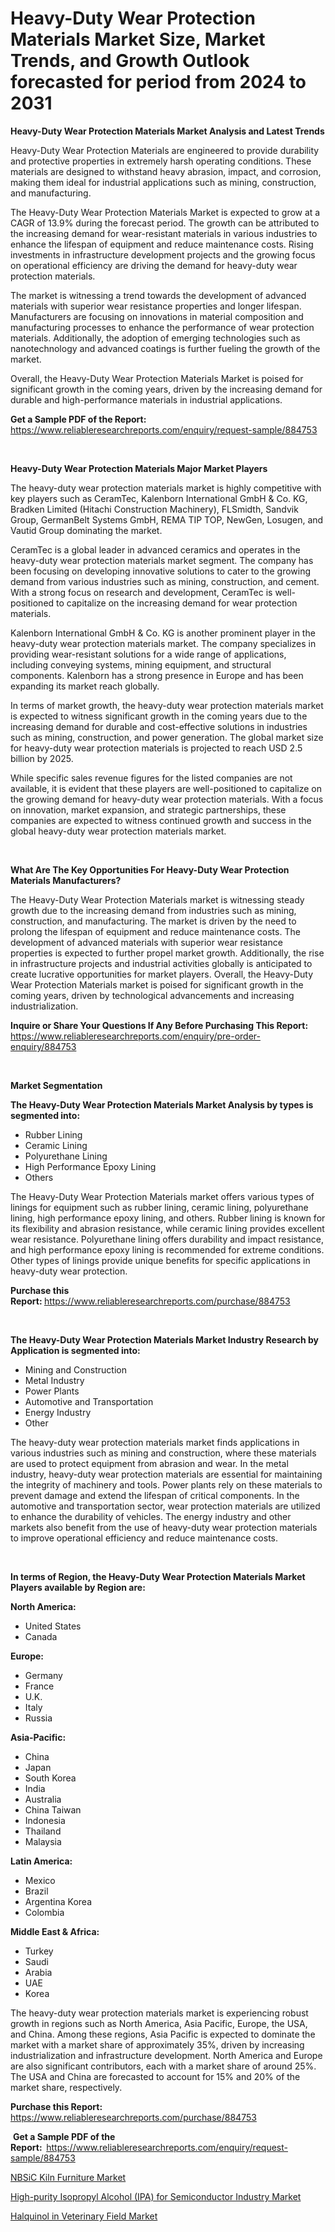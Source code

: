 <p><h1>Heavy-Duty Wear Protection Materials Market Size, Market Trends, and Growth Outlook forecasted for period from 2024 to 2031</h1></p><p><strong>Heavy-Duty Wear Protection Materials Market Analysis and Latest Trends</strong></p>
<p><p>Heavy-Duty Wear Protection Materials are engineered to provide durability and protective properties in extremely harsh operating conditions. These materials are designed to withstand heavy abrasion, impact, and corrosion, making them ideal for industrial applications such as mining, construction, and manufacturing.</p><p>The Heavy-Duty Wear Protection Materials Market is expected to grow at a CAGR of 13.9% during the forecast period. The growth can be attributed to the increasing demand for wear-resistant materials in various industries to enhance the lifespan of equipment and reduce maintenance costs. Rising investments in infrastructure development projects and the growing focus on operational efficiency are driving the demand for heavy-duty wear protection materials.</p><p>The market is witnessing a trend towards the development of advanced materials with superior wear resistance properties and longer lifespan. Manufacturers are focusing on innovations in material composition and manufacturing processes to enhance the performance of wear protection materials. Additionally, the adoption of emerging technologies such as nanotechnology and advanced coatings is further fueling the growth of the market.</p><p>Overall, the Heavy-Duty Wear Protection Materials Market is poised for significant growth in the coming years, driven by the increasing demand for durable and high-performance materials in industrial applications.</p></p>
<p><strong>Get a Sample PDF of the Report:&nbsp;</strong> <a href="https://www.reliableresearchreports.com/enquiry/request-sample/884753">https://www.reliableresearchreports.com/enquiry/request-sample/884753</a></p>
<p>&nbsp;</p>
<p><strong>Heavy-Duty Wear Protection Materials Major Market Players</strong></p>
<p><p>The heavy-duty wear protection materials market is highly competitive with key players such as CeramTec, Kalenborn International GmbH & Co. KG, Bradken Limited (Hitachi Construction Machinery), FLSmidth, Sandvik Group, GermanBelt Systems GmbH, REMA TIP TOP, NewGen, Losugen, and Vautid Group dominating the market.</p><p>CeramTec is a global leader in advanced ceramics and operates in the heavy-duty wear protection materials market segment. The company has been focusing on developing innovative solutions to cater to the growing demand from various industries such as mining, construction, and cement. With a strong focus on research and development, CeramTec is well-positioned to capitalize on the increasing demand for wear protection materials.</p><p>Kalenborn International GmbH & Co. KG is another prominent player in the heavy-duty wear protection materials market. The company specializes in providing wear-resistant solutions for a wide range of applications, including conveying systems, mining equipment, and structural components. Kalenborn has a strong presence in Europe and has been expanding its market reach globally.</p><p>In terms of market growth, the heavy-duty wear protection materials market is expected to witness significant growth in the coming years due to the increasing demand for durable and cost-effective solutions in industries such as mining, construction, and power generation. The global market size for heavy-duty wear protection materials is projected to reach USD 2.5 billion by 2025.</p><p>While specific sales revenue figures for the listed companies are not available, it is evident that these players are well-positioned to capitalize on the growing demand for heavy-duty wear protection materials. With a focus on innovation, market expansion, and strategic partnerships, these companies are expected to witness continued growth and success in the global heavy-duty wear protection materials market.</p></p>
<p>&nbsp;</p>
<p><strong>What Are The Key Opportunities For Heavy-Duty Wear Protection Materials Manufacturers?</strong></p>
<p><p>The Heavy-Duty Wear Protection Materials market is witnessing steady growth due to the increasing demand from industries such as mining, construction, and manufacturing. The market is driven by the need to prolong the lifespan of equipment and reduce maintenance costs. The development of advanced materials with superior wear resistance properties is expected to further propel market growth. Additionally, the rise in infrastructure projects and industrial activities globally is anticipated to create lucrative opportunities for market players. Overall, the Heavy-Duty Wear Protection Materials market is poised for significant growth in the coming years, driven by technological advancements and increasing industrialization.</p></p>
<p><strong>Inquire or Share Your Questions If Any Before Purchasing This Report:</strong> <a href="https://www.reliableresearchreports.com/enquiry/pre-order-enquiry/884753">https://www.reliableresearchreports.com/enquiry/pre-order-enquiry/884753</a></p>
<p>&nbsp;</p>
<p><strong>Market Segmentation</strong></p>
<p><strong>The Heavy-Duty Wear Protection Materials Market Analysis by types is segmented into:</strong></p>
<p><ul><li>Rubber Lining</li><li>Ceramic Lining</li><li>Polyurethane Lining</li><li>High Performance Epoxy Lining</li><li>Others</li></ul></p>
<p><p>The Heavy-Duty Wear Protection Materials market offers various types of linings for equipment such as rubber lining, ceramic lining, polyurethane lining, high performance epoxy lining, and others. Rubber lining is known for its flexibility and abrasion resistance, while ceramic lining provides excellent wear resistance. Polyurethane lining offers durability and impact resistance, and high performance epoxy lining is recommended for extreme conditions. Other types of linings provide unique benefits for specific applications in heavy-duty wear protection.</p></p>
<p><strong>Purchase this Report:&nbsp;</strong><a href="https://www.reliableresearchreports.com/purchase/884753">https://www.reliableresearchreports.com/purchase/884753</a></p>
<p>&nbsp;</p>
<p><strong>The Heavy-Duty Wear Protection Materials Market Industry Research by Application is segmented into:</strong></p>
<p><ul><li>Mining and Construction</li><li>Metal Industry</li><li>Power Plants</li><li>Automotive and Transportation</li><li>Energy Industry</li><li>Other</li></ul></p>
<p><p>The heavy-duty wear protection materials market finds applications in various industries such as mining and construction, where these materials are used to protect equipment from abrasion and wear. In the metal industry, heavy-duty wear protection materials are essential for maintaining the integrity of machinery and tools. Power plants rely on these materials to prevent damage and extend the lifespan of critical components. In the automotive and transportation sector, wear protection materials are utilized to enhance the durability of vehicles. The energy industry and other markets also benefit from the use of heavy-duty wear protection materials to improve operational efficiency and reduce maintenance costs.</p></p>
<p>&nbsp;</p>
<p><strong>In terms of Region, the Heavy-Duty Wear Protection Materials Market Players available by Region are:</strong></p>
<p>
    <p> <strong> North America: </strong>
        <ul>
            <li>United States</li>
            <li>Canada</li>
        </ul>
        </p> 
    <p> <strong> Europe: </strong>
        <ul>
            <li>Germany</li>
            <li>France</li>
            <li>U.K.</li>
            <li>Italy</li>
            <li>Russia</li>
        </ul>
        </p> 
    <p> <strong> Asia-Pacific: </strong>
        <ul>
            <li>China</li>
            <li>Japan</li>
            <li>South Korea</li>
            <li>India</li>
            <li>Australia</li>
            <li>China Taiwan</li>
            <li>Indonesia</li>
            <li>Thailand</li>
            <li>Malaysia</li>
        </ul>
        </p> 
    <p> <strong> Latin America: </strong>
        <ul>
            <li>Mexico</li>
            <li>Brazil</li>
            <li>Argentina Korea</li>
            <li>Colombia</li>
        </ul>
        </p> 
    <p> <strong> Middle East & Africa: </strong>
        <ul>
            <li>Turkey</li>
            <li>Saudi</li>
            <li>Arabia</li>
            <li>UAE</li>
            <li>Korea</li>
        </ul>
    </p>
    </p>
<p><p>The heavy-duty wear protection materials market is experiencing robust growth in regions such as North America, Asia Pacific, Europe, the USA, and China. Among these regions, Asia Pacific is expected to dominate the market with a market share of approximately 35%, driven by increasing industrialization and infrastructure development. North America and Europe are also significant contributors, each with a market share of around 25%. The USA and China are forecasted to account for 15% and 20% of the market share, respectively.</p></p>
<p><strong>Purchase this Report: </strong><a href="https://www.reliableresearchreports.com/purchase/884753">https://www.reliableresearchreports.com/purchase/884753</a></p>
<p>&nbsp;<strong>Get a Sample PDF of the Report:&nbsp;&nbsp;</strong><a href="https://www.reliableresearchreports.com/enquiry/request-sample/884753">https://www.reliableresearchreports.com/enquiry/request-sample/884753</a></p>
<p><strong></strong></p>
<p><p><a href="https://github.com/eeaveuhhh/Market-Research-Report-List-1/blob/main/nbsic-kiln-furniture-market.md">NBSiC Kiln Furniture Market</a></p><p><a href="https://github.com/Angelnienowdseej3e45z3p8c/Market-Research-Report-List-1/blob/main/high-purity-isopropyl-alcohol-ipa-for-semiconductor-industry-market.md">High-purity Isopropyl Alcohol (IPA) for Semiconductor Industry Market</a></p><p><a href="https://github.com/brentleyjimmiealvaradoz4l1rea/Market-Research-Report-List-1/blob/main/halquinol-in-veterinary-field-market.md">Halquinol in Veterinary Field Market</a></p></p>